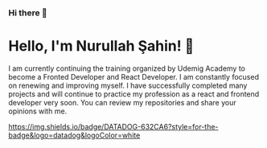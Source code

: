 ### Hi there 👋


# Hello, I'm Nurullah Şahin! 👋

I am currently continuing the training organized by Udemig Academy to become a Fronted Developer and React Developer.
I am constantly focused on renewing and improving myself.
I have successfully completed many projects and will continue to practice my profession as a react and frontend developer very soon.
You can review my repositories and share your opinions with me.




https://img.shields.io/badge/DATADOG-632CA6?style=for-the-badge&logo=datadog&logoColor=white


